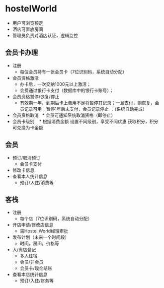 # hostelWorld

* 用户可浏览预定
* 酒店可置放房间
* 管理员负责对酒店认证，逻辑监控


会员卡办理
---------------------
* 注册
    * 每位会员持有一张会员卡（7位识别码，系统自动分配）
* 会员资格激活
    * 办卡后，一次交纳1000元以上激活；
    * 会费通过银行卡支付（数据库中的银行卡账号）；
* 会员资格暂停/恢复/停止
    * 有效期一年，到期后卡上费用不足将暂停其记录；一旦支付，则恢复，会员记录可用；暂停1年后未支付，会员记录停止 ；（系统自动完成）
* 会员资格取消
    * 会员可通知系统取消资格（即停止）
* 会员卡级别
    * 根据消费金额
        设置不同级别，享受不同优惠
        获取积分，积分可兑换为卡金额
      
会员
---------------------
* 预订/取消预订
    * 会员卡支付
* 修改卡信息
* 查看本人统计信息
    * 预订/入住/消费等

客栈
---------------------
* 注册
    * 每个店（7位识别码，系统自动分配）
* 开店申请/修改店信息
    * 需Hostel World经理审批
* 发布计划（未来一个时间段）
    * 时间，房间，价格等
* 入/离店登记
    * 多人住宿
    * 会员/非会员
    * 会员卡/现金结账
* 查看本店统计信息
    * 预订/入住/财务等

 
